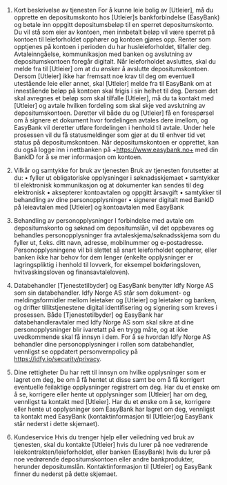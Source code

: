 1. Kort beskrivelse av tjenesten 
For å kunne leie bolig av [Utleier], må du opprette en depositumskonto hos [Utleier]s bankforbindelse (EasyBank) og betale inn oppgitt depositumsbeløp til en sperret depositumskonto. Du vil stå som eier av kontoen, men innbetalt beløp vil være sperret på kontoen til leieforholdet opphører og kontoen gjøres opp. Renter som opptjenes på kontoen i perioden du har husleieforholdet, tilfaller deg. Avtaleinngåelse, kommunikasjon med banken og avslutning av depositumskontoen foregår digitalt. Når leieforholdet avsluttes, skal du melde fra til [Utleier] om at du ønsker å avslutte depositumskontoen. Dersom [Utleier] ikke har fremsatt noe krav til deg om eventuell utestående leie eller annet, skal [Utleier] melde fra til EasyBank om at innestående beløp på kontoen skal frigis i sin helhet til deg. Dersom det skal avregnes et beløp som skal tilfalle [Utleier], må du ta kontakt med [Utleier] og avtale hvilken fordeling som skal skje ved avslutning av depositumskontoen. Deretter vil både du og [Utleier] få en forespørsel om å signere et dokument hvor fordelingen avtales dere imellom, og EasyBank vil deretter utføre fordelingen i henhold til avtale. Under hele prosessen vil du få statusmeldinger som gjør at du til enhver tid vet status på depositumskontoen. Når depositumskontoen er opprettet, kan du også logge inn i nettbanken på +https://www.easybank.no+ med din BankID for å se mer informasjon om kontoen.
2. Vilkår og samtykke for bruk av tjenesten 
Bruk av tjenesten forutsetter at du:
• fyller ut obligatoriske opplysninger i søknadsskjemaet
• samtykker til elektronisk kommunikasjon og at dokumenter kan sendes til deg elektronisk
• aksepterer kontoavtalen og oppgitt årsavgift
• samtykker til behandling av dine personopplysninger
• signerer digitalt med BankID på leieavtalen med [Utleier] og kontoavtalen med EasyBank
 
3. Behandling av personopplysninger 
I forbindelse med avtale om depositumskonto og søknad om depositumslån, vil det oppbevares og behandles personopplysninger fra avtaleskjema/søknadsskjema som du fyller ut, f.eks. ditt navn, adresse, mobilnummer og e-postadresse. Personopplysningene vil bli slettet så snart leieforholdet opphører, eller banken ikke har behov for dem lenger (enkelte opplysninger er lagringspliktig i henhold til lovverk, for eksempel bokføringsloven, hvitvaskingsloven og finansavtaleloven).
 
4. Databehandler 
[Tjenestetilbyder] og EasyBank benytter Idfy Norge AS som sin databehandler. Idfy Norge AS står som dokument- og meldingsformidler mellom leietaker og [Utleier] og leietaker og banken, og drifter tillitstjenestene digital identifisering og signering som kreves i prosessen. Både [Tjenestetilbyder] og EasyBank har databehandleravtaler med Idfy Norge AS som skal sikre at dine personopplysninger blir ivaretatt på en trygg måte, og at ikke uvedkommende skal få innsyn i dem. For å se hvordan Idfy Norge AS behandler dine personopplysninger i rollen som databehandler, vennligst se oppdatert personvernpolicy på https://idfy.io/security/privacy.
 
5. Dine rettigheter 
Du har rett til innsyn om hvilke opplysninger som er lagret om deg, be om å få hentet ut disse samt be om å få korrigert eventuelle feilaktige opplysninger registrert om deg. Har du et ønske om å se, korrigere eller hente ut opplysninger som [Utleier] har om deg, vennligst ta kontakt med [Utleier]. Har du et ønske om å se, korrigere eller hente ut opplysninger som EasyBank har lagret om deg, vennligst ta kontakt med EasyBank (kontaktinformasjon til [Utleier]og EasyBank står nederst i dette skjemaet).
 
6. Kundeservice 
Hvis du trenger hjelp eller veiledning ved bruk av tjenesten, skal du kontakte [Utleier] hvis du lurer på noe vedrørende leiekontrakten/leieforholdet, eller banken (EasyBank) hvis du lurer på noe vedrørende depositumskontoen eller andre bankprodukter, herunder depositumslån. Kontaktinformasjon til [Utleier] og EasyBank finner du nederst på dette skjemaet.
